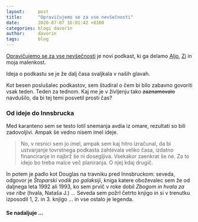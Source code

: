 ```yaml
---
layout:     post
title:      "Opravičujemo se za vse nevšečnosti"
date:       2020-07-07 16:01:42 +0100
categories: blogi davorin
author:		davorin
tags:		blog
---
```


[Opravičujemo se za vse nevšečnosti](https://opravicujemo.se/) je novi podkast, ki ga delamo [Aljo](https://twitter.com/kozli42), [Zi](https://twitter.com/gregorzalaznik) in moja malenkost.

Ideja o podkastu se je že dalj časa svaljkala v naših glavah.

Kot besen poslušalec podkastov, sem študiral o čem bi bilo zabavno govoriti vsak teden. Teden za tednom. Kaj me je v življenju tako ~~zaznamovalo~~ navdušilo, da bi tej temi posvetil prosti čas?

### Od ideje do Innsbrucka

Med karanteno sem se testo lotil snemanja avdia iz omare, rezultati so bili zadovoljivi. Ampak še vedno nisem imel ideje.

> No, v resnici sem jo imel, ampak sem kaj hitro izračunal, da bi ustvarjanje tovrstnega podkasta zahtevala veliko časa, izdatno financiranje in najbrž še ni dosegljiva. Vsekakor zaenkrat še ne. Za to idejo bo treba malce več planiranja. O njej kdaj drugič.

In potem je padlo kot Douglas na travniku pred Innsbruckom: seveda, odgovor je _Štoparski vodik po galaksiji_, kniga katere oboževalec sem že od daljnega leta 1992 ali 1993, ko sem prvič v roke dobil _Zbogom in hvala za vse ribe_ (hvala, Nataša J.) ... Seveda sem požrl četrto knjigo in si v trenutku izposodil 1, 2. in 3. knjigo ... in vse ostalo je legenda.

#### Se nadaljuje ...